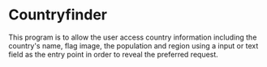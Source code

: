 # Countryfinder
This program is to allow the user access country information including the country's name, flag image, the population and region using a input or text field as the entry point in order to reveal the preferred request.
